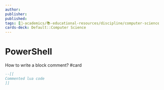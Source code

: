 ```yaml
---
author: 
publisher: 
published: 
tags: [🔴-academics/📚-educational-resources/discipline/computer-science/programming-language/lua, 🔴-academics/📚-educational-resources/name/lua, study-note] 
cards-deck: Default::Computer Science
---
```


# PowerShell
How to write a block comment? #card 
```lua
--[[
Commented lua code
]]
```
